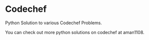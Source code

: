 # Codechef
Python Solution to various Codechef Problems.

You can check out more python solutions on codechef at aman1108.
